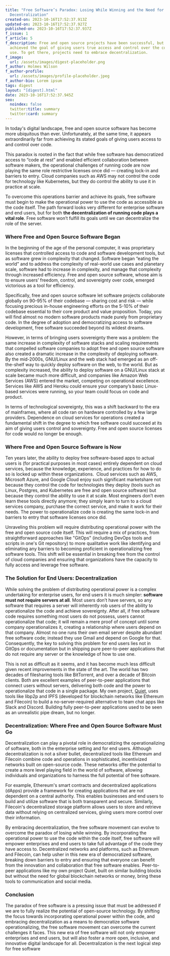 ```yaml
---
title: "Free Software’s Paradox: Losing While Winning and the Need for
  Decentralization"
created-on: 2023-10-16T17:52:37.913Z
updated-on: 2023-10-16T17:52:37.927Z
published-on: 2023-10-16T17:52:37.937Z
f_issue: 1
f_article: 5
f_description: Free and open source projects have been successful, but have not
  achieved the goal of giving users true access and control over the code they
  use. To get there, projects need to embrace decentralization.
f_image:
  url: /assets/images/digest-placeholder.png
f_author: Holmes Wilson
f_author-profile:
  url: /assets/images/profile-placeholder.jpeg
f_author-bio: Lorem ipsum
tags: digest
layout: "[digest].html"
date: 2023-10-16T17:52:37.945Z
seo:
  noindex: false
  twitter:title: summary
  twitter:card: summary
---
```

In today's digital landscape, free and open source software has become more ubiquitous than ever. Unfortunately, at the same time, it appears extraordinarily far from achieving its stated goals of giving users access to and control over code. 

This paradox is rooted in the fact that while free software has democratized access to “code at rest” and enabled efficient collaboration between software makers, the operational challenges of running code are now playing the same role restrictive licenses once did — creating lock-in and barriers to entry. Cloud companies such as AWS may not control the code for technology like Kubernetes, but they do control the ability to use it in practice at scale. 

To overcome this operations barrier and achieve its goals, free software must begin to make the operational power to use the code as accessible as the code itself. The path forward looks very different for enterprise software and end users, but for both **the decentralization of running code plays a vital role**. Free software won’t fulfill its goals until we can decentralize the role of the server.

### Where Free and Open Source Software Began

In the beginning of the age of the personal computer, it was proprietary licenses that controlled access to code and software development tools, but as software grew in complexity that changed. Software began “eating the world” and to address the complexity of real-world use cases and planetary scale, software had to increase in complexity, and manage that complexity through increased efficiency. Free and open source software, whose aim is to ensure users’ freedom, control, and sovereignty over code, emerged victorious as a tool for efficiency. 

Specifically, free and open source software let software projects collaborate globally on 90-95% of their codebase — sharing cost and risk — while focusing precious in-house engineering efforts on the 5-10% of their codebase essential to their core product and value proposition. Today, you will find almost no modern software products made purely from proprietary code. In the degree of adoption and democratizing access to software development, free software succeeded beyond its wildest dreams.

However, in terms of bringing users sovereignty there was a problem: the same increase in complexity of software stacks and scaling requirements that compelled software companies to adopt free and open source software also created a dramatic increase in the complexity of deploying software. By the mid-2000s, GNU/Linux and the web stack had emerged as an off-the-shelf way to quickly deploy software on the web, to the world. But as complexity increased, the ability to deploy software on a GNU/Linux stack at scale became much more difficult, and companies like Amazon Web Services (AWS) entered the market, competing on operational excellence. Services like AWS and Heroku could ensure your company’s basic Linux-based services were running, so your team could focus on code and product. 

In terms of technological sovereignty, this was a shift backward to the era of mainframes, where all code ran on hardware controlled by a few large providers. Dependence on cloud services for operations created a fundamental shift in the degree to which free software could succeed at its aim of giving users control and sovereignty. Free and open source licenses for code would no longer be enough.

### Where Free and Open Source Software is Now

Ten years later, the ability to deploy free software-based apps to actual users is (for practical purposes in most cases) entirely dependent on cloud services, because the knowledge, experience, and practices for how to do so is locked up within these organizations.  Cloud services such as AWS, Microsoft Azure, and Google Cloud enjoy such significant marketshare not because they control the code for technologies they deploy (tools such as Linux, Postgres, and Kubernetes are free and open source software) but because they control the ability to use it at scale. Most engineers don’t even learn these tools directly anymore; they simply learn to turn to a cloud services company, purchase the correct service, and make it work for their needs. The power to operationalize code is creating the same lock-in and barriers to entry that software licenses once did. 

Unraveling this problem will require distributing operational power with the free and open source code itself. This will require a mix of practices, from straightforward approaches like "GitOps" (including DevOps tools and scripts in one's Git repository) to more qualitative work like identifying and eliminating any barriers to becoming proficient in operationalizing free software tools. This shift will be essential in breaking free from the control of cloud companies and ensuring that organizations have the capacity to fully access and leverage free software.

### The Solution for End Users: Decentralization

While solving the problem of distributing operational power is a complex undertaking for enterprise users, for end users it is much simpler: **software must not require servers at all**. Most users don’t have servers, so any software that requires a server will inherently rob users of the ability to operationalize the code and achieve sovereignty. After all, if free software code requires something most users do not possess, users cannot operationalize that code; it will remain a mere proof of concept until some company operationalizes it, creating a relationship where users depend on that company. Almost no one runs their own email server despite abundant free software code; instead they use Gmail and depend on Google for that. Consequently, the key to solving this problem for end users lies not in GitOps or documentation but in shipping pure peer-to-peer applications that do not require any server or the knowledge of how to use one. 

This is not as difficult as it seems, and it has become much less difficult given recent improvements in the state of the art. The world has two decades of filesharing tools like BitTorrent, and over a decade of Bitcoin clients. Both are excellent examples of peer-to-peer applications that connect users without servers, delivering both code and the power to operationalize that code in a single package. My own project, [Quiet](https://tryquiet.org/), uses tools like libp2p and IPFS (developed for blockchain networks like Ethereum and Filecoin) to build a no-server-required alternative to team chat apps like Slack and Discord. Building fully peer-to-peer applications used to be seen as an unrealistic pipe dream, but no longer.

### Decentralization: Where Free and Open Source Software Must Go

Decentralization can play a pivotal role in democratizing the operationalizing of software, both in the enterprise setting and for end users. Although decentralization is not a silver bullet, decentralized tools like Ethereum and Filecoin combine code and operations in sophisticated, incentivized networks built on open-source code. These networks offer the potential to create a more level playing field in the world of software, allowing individuals and organizations to harness the full potential of free software.

For example, Ethereum's smart contracts and decentralized applications (dApps) provide a framework for creating applications that are not dependent on a central authority. This enables businesses and end users to build and utilize software that is both transparent and secure. Similarly, Filecoin's decentralized storage platform allows users to store and retrieve data without relying on centralized services, giving users more control over their information.

By embracing decentralization, the free software movement can evolve to overcome the paradox of losing while winning. By incorporating the operational power to use the code within the code itself, free software will empower enterprises and end users to take full advantage of the code they have access to. Decentralized networks and platforms, such as Ethereum and Filecoin, can help usher in this new era of democratized software, breaking down barriers to entry and ensuring that everyone can benefit from the innovation and collaboration that free software enables. Peer-to-peer applications like my own project Quiet, built on similar building blocks but without the need for global blockchain networks or money, bring these tools to communication and social media.

### Conclusion

The paradox of free software is a pressing issue that must be addressed if we are to fully realize the potential of open-source technology. By shifting the focus towards incorporating operational power within the code, and embracing decentralization as a means to democratize software operationalizing, the free software movement can overcome the current challenges it faces. This new era of free software will not only empower enterprises and end users, but will also foster a more open, inclusive, and innovative digital landscape for all. Decentralization is the next logical step for free software